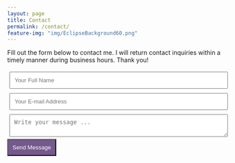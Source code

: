 ```yaml
---
layout: page
title: Contact
permalink: /contact/
feature-img: "img/EclipseBackground60.png"
---
```


Fill out the form below to contact me. I will return contact inquiries within a timely manner during business hours. Thank you!

<form action="https://getsimpleform.com/messages?form_api_token=59c5a084b90237cae8801146183ec8d4" method="post">
  <!-- the redirect_to is optional, the form will redirect to the referrer on submission -->
  <input type='hidden' name='redirect_to' value='http://stephersue.github.io/portfolio-iro/thank-you/' />
  <input type='text' name='name' style='width: 100%; margin: 5px; padding: 10px;' placeholder='Your Full Name' /><br>
  <input type='email' name='email' style='width: 100%; margin: 5px; padding: 10px' placeholder='Your E-mail Address' /><br>
  <textarea name='message' style='width: 100%; margin: 5px; padding:10px;' placeholder='Write your message ...'></textarea><br>
  <input type='submit' style='background-color: #745a8c; color: #ffffff; padding: 10px;' value='Send Message' />
</form>
